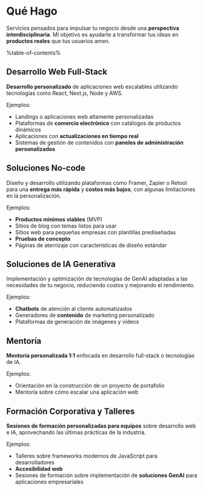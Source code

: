 # Qué Hago

Servicios pensados para impulsar tu negocio desde una **perspectiva interdisciplinaria**. Mi objetivo es ayudarte a transformar tus ideas en **productos reales** que tus usuarios amen.

%table-of-contents%

## Desarrollo Web Full-Stack

**Desarrollo personalizado** de aplicaciones web escalables utilizando tecnologías como React, Next.js, Node y AWS.

Ejemplos:

- Landings o aplicaciones web altamente personalizadas
- Plataformas de **comercio electrónico** con catálogos de productos dinámicos
- Aplicaciones con **actualizaciones en tiempo real**
- Sistemas de gestión de contenidos con **paneles de administración personalizados**

## Soluciones No-code

Diseño y desarrollo utilizando plataformas como Framer, Zapier o Retool para una **entrega más rápida** y **costos más bajos**, con algunas limitaciones en la personalización.

Ejemplos:

- **Productos mínimos viables** (MVP)
- Sitios de blog con temas listos para usar
- Sitios web para pequeñas empresas con plantillas prediseñadas
- **Pruebas de concepto**
- Páginas de aterrizaje con características de diseño estándar

## Soluciones de IA Generativa

Implementación y optimización de tecnologías de GenAI adaptadas a las necesidades de tu negocio, reduciendo costos y mejorando el rendimiento.

Ejemplos:

- **Chatbots** de atención al cliente automatizados
- Generadores de **contenido** de marketing personalizado
- Plataformas de generación de imágenes y videos

## Mentoría

**Mentoría personalizada 1:1** enfocada en desarrollo full-stack o tecnologías de IA.

Ejemplos:

- Orientación en la construcción de un proyecto de portafolio
- Mentoría sobre cómo escalar una aplicación web

## Formación Corporativa y Talleres

**Sesiones de formación personalizadas para equipos** sobre desarrollo web e IA, aprovechando las últimas prácticas de la industria.

Ejemplos:

- Talleres sobre frameworks modernos de JavaScript para desarrolladores
- **Accesibilidad web**
- Sesiones de formación sobre implementación de **soluciones GenAI** para aplicaciones empresariales
